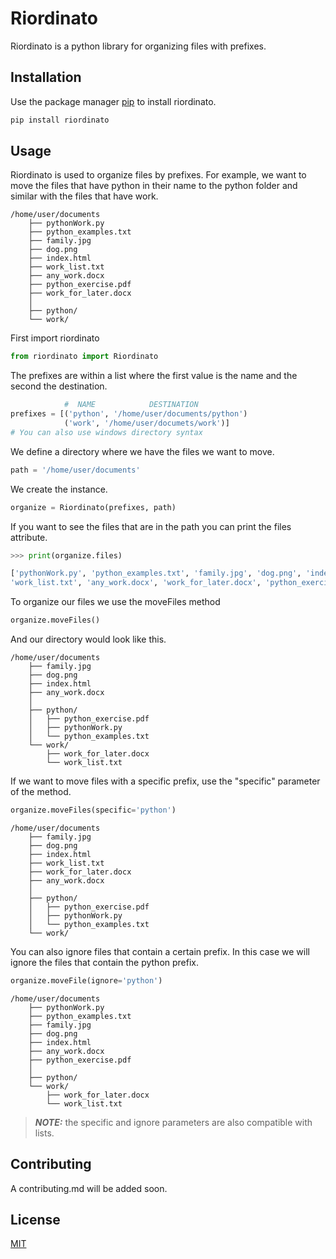 # Riordinato

Riordinato is a python library for organizing files with prefixes.

## Installation

Use the package manager [pip](https://pip.pypa.io/en/stable/) to install riordinato.

```bash
pip install riordinato 
```

## Usage

Riordinato is used to organize files by prefixes. For example, we want to move the files that have python in their name to the python folder and similar with the files that have work.

```
/home/user/documents
    ├── pythonWork.py
    ├── python_examples.txt
    ├── family.jpg
    ├── dog.png
    ├── index.html
    ├── work_list.txt
    ├── any_work.docx
    ├── python_exercise.pdf
    ├── work_for_later.docx
    │
    ├── python/
    └── work/
```

First import riordinato

```py
from riordinato import Riordinato
```

The prefixes are within a list where the first value is the name and the second the destination.

```py
            #  NAME            DESTINATION
prefixes = [('python', '/home/user/documents/python')
            ('work', '/home/user/documets/work')]
# You can also use windows directory syntax

```

We define a directory where we have the files we want to move.

```py
path = '/home/user/documents'
```

We create the instance.

```py
organize = Riordinato(prefixes, path)
```

If you want to see the files that are in the path you can print the files attribute.

```py
>>> print(organize.files)

['pythonWork.py', 'python_examples.txt', 'family.jpg', 'dog.png', 'index.html', 
'work_list.txt', 'any_work.docx', 'work_for_later.docx', 'python_exercise.pdf']
```

To organize our files we use the moveFiles method

```py
organize.moveFiles()
```

And our directory would look like this.

```
/home/user/documents
    ├── family.jpg
    ├── dog.png
    ├── index.html
    ├── any_work.docx          
    │
    ├── python/
    │   ├── python_exercise.pdf
    │   ├── pythonWork.py
    │   └── python_examples.txt
    └── work/
        ├── work_for_later.docx
        └── work_list.txt
```

If we want to move files with a specific prefix, use the "specific" parameter of the method.

```py
organize.moveFiles(specific='python')
```

```
/home/user/documents
    ├── family.jpg
    ├── dog.png
    ├── index.html
    ├── work_list.txt
    ├── work_for_later.docx
    ├── any_work.docx
    │
    ├── python/
    │   ├── python_exercise.pdf
    │   ├── pythonWork.py
    │   └── python_examples.txt
    └── work/
```

You can also ignore files that contain a certain prefix. In this case we will ignore the files that contain the python prefix.

```py
organize.moveFile(ignore='python')
```

```
/home/user/documents
    ├── pythonWork.py
    ├── python_examples.txt
    ├── family.jpg
    ├── dog.png
    ├── index.html
    ├── any_work.docx
    ├── python_exercise.pdf
    │
    ├── python/
    └── work/
        ├── work_for_later.docx
        └── work_list.txt
```

> **_NOTE:_** the specific and ignore parameters are also compatible with lists.

## Contributing
A contributing.md will be added soon.

## License
[MIT](https://choosealicense.com/licenses/mit/)
